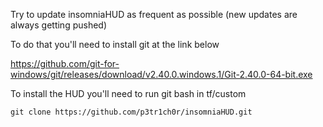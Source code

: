 Try to update insomniaHUD as frequent as possible (new updates are always getting pushed)

To do that you'll need to install git at the link below

https://github.com/git-for-windows/git/releases/download/v2.40.0.windows.1/Git-2.40.0-64-bit.exe

To install the HUD you'll need to run git bash in  tf/custom

```git clone https://github.com/p3tr1ch0r/insomniaHUD.git```
